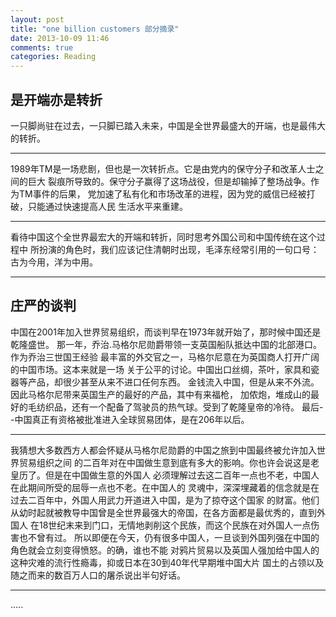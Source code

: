 ```yaml
---
layout: post
title: "one billion customers 部分摘录"
date: 2013-10-09 11:46
comments: true
categories: Reading 
---
```

## 是开端亦是转折
一只脚尚驻在过去，一只脚已踏入未来，中国是全世界最盛大的开端，也是最伟大的转折。
* * *
1989年TM是一场悲剧，但也是一次转折点。它是由党内的保守分子和改革人士之间的巨大
裂痕所导致的。保守分子赢得了这场战役，但是却输掉了整场战争。作为TM事件的后果，
党加速了私有化和市场改革的进程，因为党的威信已经被打破，只能通过快速提高人民
生活水平来重建。
* * *
看待中国这个全世界最宏大的开端和转折，同时思考外国公司和中国传统在这个过程中
所扮演的角色时，我们应该记住清朝时出现，毛泽东经常引用的一句口号：古为今用，洋为中用。
* * *
## 庄严的谈判
中国在2001年加入世界贸易组织，而谈判早在1973年就开始了，那时候中国还是乾隆盛世。
那一年，乔治.马格尔尼勋爵带领一支英国船队抵达中国的北部港口。作为乔治三世国王经验
最丰富的外交官之一，马格尔尼意在为英国商人打开广阔的中国市场。这本来就是一场
关于公平的讨论。中国出口丝绸，茶叶，家具和瓷器等产品，却很少甚至从来不进口任何东西。
金钱流入中国，但是从来不外流。因此马格尔尼带来英国生产的最好的产品，其中有来福枪，
加侬炮，堆成山的最好的毛纺织品，还有一个配备了驾驶员的热气球。受到了乾隆皇帝的冷待。
最后--中国真正有资格被批准进入全球贸易团体，是在206年以后。
* * *
我猜想大多数西方人都会怀疑从马格尔尼勋爵的中国之旅到中国最终被允许加入世界贸易组织之间
的二百年对在中国做生意到底有多大的影响。你也许会说这是老皇历了。但是在中国做生意的外国人
必须理解过去这二百年一点也不老，中国人在此期间所受的屈辱一点也不老。在中国人的
灵魂中，深深埋藏着的信念就是在过去二百年中，外国人用武力开道进入中国，是为了掠夺这个国家
的财富。他们从幼时起就被教导中国曾是全世界最强大的帝国，在各方面都是最优秀的，直到外国人
在18世纪末来到门口，无情地剥削这个民族，而这个民族在对外国人一点伤害也不曾有过。
所以即便在今天，仍有很多中国人，一旦谈到外国列强在中国的角色就会立刻变得愤怒。的确，谁也不能
对鸦片贸易以及英国人强加给中国人的这种灾难的流行性瘾毒，抑或日本在30到40年代早期堆中国大片
国土的占领以及随之而来的数百万人口的屠杀说出半句好话。
* * * 
.....
